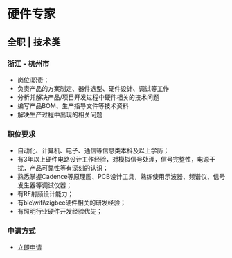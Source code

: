 
# 硬件专家
## 全职  |  技术类
### 浙江 - 杭州市

- 岗位i职责：
- 负责产品的方案制定、器件选型、硬件设计、调试等工作
- 分析并解决产品/项目开发过程中硬件相关的技术问题
- 编写产品BOM、生产指导文件等技术资料
- 解决生产过程中出现的相关问题
### 职位要求
- 自动化、计算机、电子、通信等信息类本科及以上学历；
- 有3年以上硬件电路设计工作经验，对模拟信号处理，信号完整性，电源干扰，产品可靠性等有深刻的认识；
- 熟悉掌握Cadence等原理图、PCB设计工具，熟练使用示波器、频谱仪、信号发生器等调试仪器；
- 有RF射频设计能力；
- 有ble\wifi\zigbee硬件相关的研发经验；
- 有照明行业硬件开发经验优先；
### 申请方式
- <a href="mailto:hr@tuya.com?subject=求职简历-硬件专家-来自GitHub">立即申请</a>